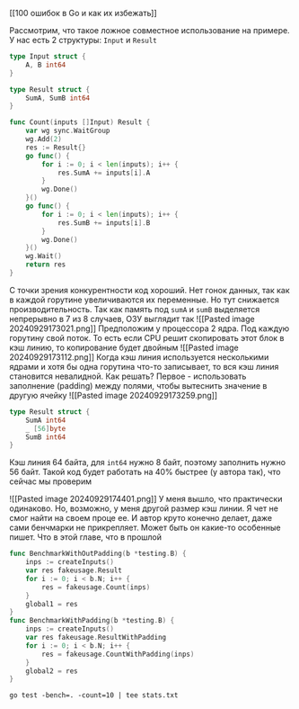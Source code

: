 [[100 ошибок в Go и как их избежать]]

Рассмотрим, что такое ложное совместное использование на примере. У нас есть 2 структуры: `Input` и `Result`
```go
type Input struct {
    A, B int64
}

type Result struct {
    SumA, SumB int64
}

func Count(inputs []Input) Result {
    var wg sync.WaitGroup
    wg.Add(2)
    res := Result{}
    go func() {
        for i := 0; i < len(inputs); i++ {
            res.SumA += inputs[i].A
        }
        wg.Done()
    }()
    go func() {
        for i := 0; i < len(inputs); i++ {
            res.SumB += inputs[i].B
        }
        wg.Done()
    }()
    wg.Wait()
    return res
}
```
С точки зрения конкурентности код хороший. Нет гонок данных, так как в каждой горутине увеличиваются их переменные. Но тут снижается производительность.
Так как память под `sumA` и `sumB` выделяется непрерывно в 7 из 8 случаев, ОЗУ выглядит так
![[Pasted image 20240929173021.png]]
Предположим у процессора 2 ядра. Под каждую горутину свой поток. То есть если CPU решит скопировать этот блок в кэш линию, то копирование будет двойным
![[Pasted image 20240929173112.png]]
Когда кэш линия используется несколькими ядрами и хотя бы одна горутина что-то записывает, то вся кэш линия становится невалидной. 
Как решать? 
Первое - использовать заполнение (padding) между полями, чтобы вытеснить значение в другую ячейку
![[Pasted image 20240929173259.png]]
```go
type Result struct {
	SumA int64
	_ [56]byte
	SumB int64
}
```
Кэш линия 64 байта, для `int64` нужно 8 байт, поэтому заполнить нужно 56 байт. Такой код будет работать на 40% быстрее (у автора так), что сейчас мы проверим

![[Pasted image 20240929174401.png]]
У меня вышло, что практически одинаково. Но, возможно, у меня другой размер кэш линии. Я чет не смог найти на своем проце ее. И автор круто конечно делает, даже сами бенчмарки не прикрепляет. Может быть он какие-то особенные пишет. Что в этой главе, что в прошлой
```go
func BenchmarkWithOutPadding(b *testing.B) {
    inps := createInputs()
    var res fakeusage.Result
    for i := 0; i < b.N; i++ {
        res = fakeusage.Count(inps)
    }
    global1 = res
}
func BenchmarkWithPadding(b *testing.B) {
    inps := createInputs()
    var res fakeusage.ResultWithPadding
    for i := 0; i < b.N; i++ {
        res = fakeusage.CountWithPadding(inps)
    }
    global2 = res
}
```
```shell
go test -bench=. -count=10 | tee stats.txt
```